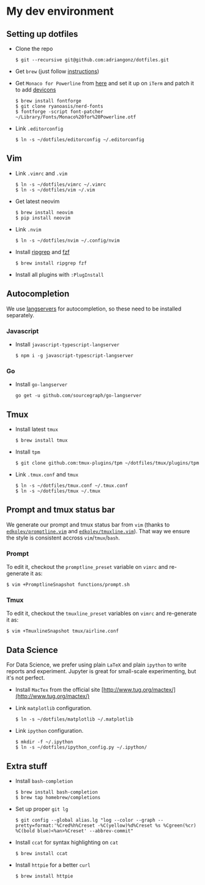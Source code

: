 # My dev environment

## Setting up dotfiles

- Clone the repo

  ```console
  $ git --recursive git@github.com:adriangonz/dotfiles.git
  ```

- Get `brew` (just follow [instructions](https://brew.sh))

- Get `Monaco for Powerline` from [here](https://gist.github.com/baopham/1838072/raw/616d338cea8b9dcc3a5b17c12fe3070df1b738c0/Monaco%2520for%2520Powerline.otf) and set it up on `iTerm` and patch it to add [devicons](https://github.com/ryanoasis/nerd-fonts#font-patcher)

  ```console
  $ brew install fontforge
  $ git clone ryanoasis/nerd-fonts
  $ fontforge -script font-patcher ~/Library/Fonts/Monaco%20for%20Powerline.otf
  ```

- Link `.editorconfig`

  ```console
  $ ln -s ~/dotfiles/editorconfig ~/.editorconfig
  ```

## Vim

- Link `.vimrc` and `.vim`

  ```console
  $ ln -s ~/dotfiles/vimrc ~/.vimrc
  $ ln -s ~/dotfiles/vim ~/.vim
  ```

- Get latest neovim

  ```console
  $ brew install neovim
  $ pip install neovim
  ```

- Link `.nvim`

  ```console
  $ ln -s ~/dotfiles/nvim ~/.config/nvim
  ```

- Install [ripgrep](https://github.com/BurntSushi/ripgrep) and [fzf](https://github.com/junegunn/fzf)

  ```console
  $ brew install ripgrep fzf
  ```

- Install all plugins with `:PlugInstall`

## Autocompletion

We use [langservers](http://langserver.org/) for autocompletion, so these need to be installed separately.

### Javascript

- Install `javascript-typescript-langserver`

  ```console
  $ npm i -g javascript-typescript-langserver
  ```

### Go

- Install `go-langserver`

  ```console
  go get -u github.com/sourcegraph/go-langserver
  ```

## Tmux

- Install latest `tmux`

  ```console
  $ brew install tmux
  ```

- Install `tpm`

  ```console
  $ git clone github.com:tmux-plugins/tpm ~/dotfiles/tmux/plugins/tpm
  ```

- Link `.tmux.conf` and `tmux`

  ```console
  $ ln -s ~/dotfiles/tmux.conf ~/.tmux.conf
  $ ln -s ~/dotfiles/tmux ~/.tmux
  ```

## Prompt and tmux status bar

We generate our prompt and tmux status bar from `vim` (thanks to [`edkolev/promptline.vim`](https://github.com/edkolev/promptline.vim) and [`edkolev/tmuxline.vim`](https://github.com/edkolev/tmuxline.vim)).
That way we ensure the style is consistent accross `vim`/`tmux`/`bash`.

### Prompt

To edit it, checkout the `promptline_preset` variable on `vimrc` and re-generate it as:

```console
$ vim +PromptlineSnapshot functions/prompt.sh
```

### Tmux

To edit it, checkout the `tmuxline_preset` variables on `vimrc` and re-generate it as:

```console
$ vim +TmuxlineSnapshot tmux/airline.conf
```

## Data Science

For Data Science, we prefer using plain `LaTeX` and plain `ipython` to write reports
and experiment. Jupyter is great for small-scale experimenting, but it's not perfect.

- Install `MacTex` from the official site [http://www.tug.org/mactex/](http://www.tug.org/mactex/)

- Link `matplotlib` configuration.

  ```console
  $ ln -s ~/dotfiles/matplotlib ~/.matplotlib
  ```

- Link `ipython` configuration.

  ```console
  $ mkdir -f ~/.ipython
  $ ln -s ~/dotfiles/ipython_config.py ~/.ipython/
  ```

## Extra stuff

- Install `bash-completion`

  ```console
  $ brew install bash-completion
  $ brew tap homebrew/completions
  ```

- Set up proper `git lg`

  ```console
  $ git config --global alias.lg "log --color --graph --pretty=format:'%Cred%h%Creset -%C(yellow)%d%Creset %s %Cgreen(%cr) %C(bold blue)<%an>%Creset' --abbrev-commit"
  ```

* Install `ccat` for syntax highlighting on `cat`

  ```console
  $ brew install ccat
  ```

* Install `httpie` for a better `curl`

  ```console
  $ brew install httpie
  ```
